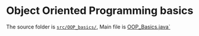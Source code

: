 # Object Oriented Programming basics

The source folder is [`src/OOP_basics/`](https://github.com/mgrmars/Object-Oriented-Programming-Basics-in-Java/tree/main/src/OOP_Basics), Main file is [OOP_Basics.java`](https://github.com/mgrmars/Object-Oriented-Programming-Basics-in-Java/blob/main/src/OOP_Basics/OOP_Basics.java)
